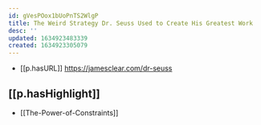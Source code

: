 ```yaml
---
id: gVesPOox1bUoPnTS2WlgP
title: The Weird Strategy Dr. Seuss Used to Create His Greatest Work
desc: ''
updated: 1634923483339
created: 1634923305079
---
```


- [[p.hasURL]] https://jamesclear.com/dr-seuss

## [[p.hasHighlight]]

- [[The-Power-of-Constraints]]
